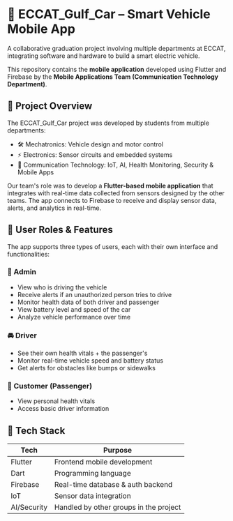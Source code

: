 # 🚗 ECCAT_Gulf_Car – Smart Vehicle Mobile App

A collaborative graduation project involving multiple departments at ECCAT, integrating software and hardware to build a smart electric vehicle.

This repository contains the **mobile application** developed using Flutter and Firebase by the **Mobile Applications Team (Communication Technology Department)**.

## 📘 Project Overview

The ECCAT_Gulf_Car project was developed by students from multiple departments:

- 🛠️ Mechatronics: Vehicle design and motor control
- ⚡ Electronics: Sensor circuits and embedded systems
- 📶 Communication Technology: IoT, AI, Health Monitoring, Security & Mobile Apps

Our team's role was to develop a **Flutter-based mobile application** that integrates with real-time data collected from sensors designed by the other teams. The app connects to Firebase to receive and display sensor data, alerts, and analytics in real-time.

## 👤 User Roles & Features

The app supports three types of users, each with their own interface and functionalities:

### 🔐 Admin
- View who is driving the vehicle
- Receive alerts if an unauthorized person tries to drive
- Monitor health data of both driver and passenger
- View battery level and speed of the car
- Analyze vehicle performance over time

### 🚘 Driver
- See their own health vitals + the passenger's
- Monitor real-time vehicle speed and battery status
- Get alerts for obstacles like bumps or sidewalks

### 👥 Customer (Passenger)
- View personal health vitals
- Access basic driver information

## 🔧 Tech Stack

| Tech       | Purpose                             |
|------------|-------------------------------------|
| Flutter    | Frontend mobile development         |
| Dart       | Programming language                |
| Firebase   | Real-time database & auth backend   |
| IoT        | Sensor data integration             |
| AI/Security| Handled by other groups in the project |
